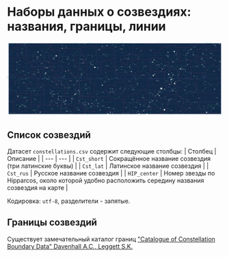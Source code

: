# Наборы данных о созвездиях: названия, границы, линии
![Векторная карта созвездий неба](examples/skymap_eq.svg)
## Список созвездий
Датасет `constellations.csv` содержит следующие столбцы:
| Столбец | Описание |
| --- | --- |
| `Cst_short` | Сокращённое название созвездия (три латинские буквы) |
| `Cst_lat` | Латинское название созвездия |
| `Cst_rus` | Русское название созвездия |
| `HIP_center` | Номер звезды по Hipparcos, около которой удобно расположить середину названия созвездия на карте |

Кодировка: `utf-8`, разделители - запятые.
## Границы созвездий
Существует замечательный каталог границ ["Catalogue of Constellation Boundary Data" Davenhall A.C., Leggett S.K.](ftp://cdsarc.u-strasbg.fr/0/cats/VI/49) 
